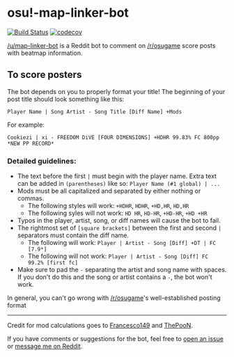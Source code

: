 # osu!-map-linker-bot

[![Build Status](https://travis-ci.org/christopher-dG/osu-map-linker-bot.svg?branch=master)](https://travis-ci.org/christopher-dG/osu-map-linker-bot)
[![codecov](https://codecov.io/gh/christopher-dG/osu-map-linker-bot/branch/master/graph/badge.svg)](https://codecov.io/gh/christopher-dG/osu-map-linker-bot)

[/u/map-linker-bot](https://reddit.com/u/map-linker-bot) is a Reddit bot to comment on [/r/osugame](https://reddit.com/r/osugame) score posts with beatmap information.

## To score posters

The bot depends on you to properly format your title! The beginning of your post title should look something like this:
```
Player Name | Song Artist - Song Title [Diff Name] +Mods
```

For example:

```
Cookiezi | xi - FREEDOM DiVE [FOUR DIMENSIONS] +HDHR 99.83% FC 800pp *NEW PP RECORD*
```

### Detailed guidelines:

* The text before the first `|` must begin with the player name. Extra text can be added in `(parentheses)` like so:
  ```Player Name (#1 global) | ...```
* Mods must be all capitalized and separated by either nothing or commas.
  * The following styles will work: `+HDHR`, `HDHR`, `+HD,HR`, `HD,HR`
  * The following syles will not work: `HD HR`, `HD-HR`, `+HD-HR`, `+HD +HR`
* Typos in the player, artist, song, or diff names will cause the bot to fail.
* The rightmost set of `[square brackets]` between the first and second `|` separators must contain the diff name.
  * The following will work: ```Player | Artist - Song [Diff] +DT | FC [7.9*]```
  * The following will not work: ```Player | Artist - Song [Diff] FC 99.2% [first fc]```
* Make sure to pad the `-` separating the artist and song name with spaces.
If you don't do this and the song or artist contains a `-`, the bot won't work.

In general, you can't go wrong with [/r/osugame](https://reddit.com/r/osugme)'s well-established posting format
___

Credit for mod calculations goes to [Francesco149](https://github.com/Francesco149/oppai) and [ThePooN](https://github.com/ThePooN/osu-ModPropertiesCalculator).

If you have comments or suggestions for the bot, feel free to [open an issue](https://github.com/christopher-dG/osu-map-linker-bot/issues/new) or [message me on Reddit](https://reddit.com/u/PM_ME_DOG_PICS_PLS).
